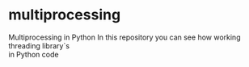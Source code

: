 # multiprocessing
Multiprocessing in Python 
In this repository you can see how working threading library`s  
in Python code

